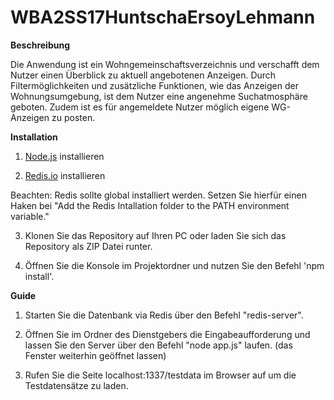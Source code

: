 # WBA2SS17HuntschaErsoyLehmann

**Beschreibung**

Die Anwendung ist ein Wohngemeinschaftsverzeichnis und verschafft dem Nutzer einen Überblick zu aktuell angebotenen Anzeigen. Durch Filtermöglichkeiten und zusätzliche Funktionen, wie das Anzeigen der Wohnungsumgebung, ist dem Nutzer eine angenehme Suchatmosphäre geboten. Zudem ist es für angemeldete Nutzer möglich eigene WG-Anzeigen zu posten.

**Installation**

1. [Node.js](https://nodejs.org) installieren

2. [Redis.io](https://redis.io) installieren

Beachten: Redis sollte global installiert werden. Setzen Sie hierfür einen Haken bei "Add the Redis Intallation folder to the PATH environment variable."

3. Klonen Sie das Repository auf Ihren PC oder laden Sie sich das Repository als ZIP Datei runter.

4. Öffnen Sie die Konsole im Projektordner und nutzen Sie den Befehl 'npm install'.

**Guide**

1. Starten Sie die Datenbank via Redis über den Befehl "redis-server".

2. Öffnen Sie im Ordner des Dienstgebers die Eingabeaufforderung und lassen Sie den Server über den Befehl "node app.js" laufen. (das Fenster weiterhin geöffnet lassen)

3. Rufen Sie die Seite localhost:1337/testdata im Browser auf um die Testdatensätze zu laden.
